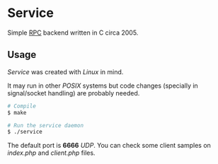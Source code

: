 Service
=====

Simple [RPC](http://en.wikipedia.org/wiki/Remote_procedure_call) backend written in C circa 2005.

Usage
-----

*Service* was created with *Linux* in mind.

It may run in other *POSIX* systems but code changes (specially in signal/socket handling) are probably needed.

```bash
# Compile
$ make

# Run the service daemon
$ ./service
```

The default port is **6666** *UDP*.
You can check some client samples on *index.php* and *client.php* files.
